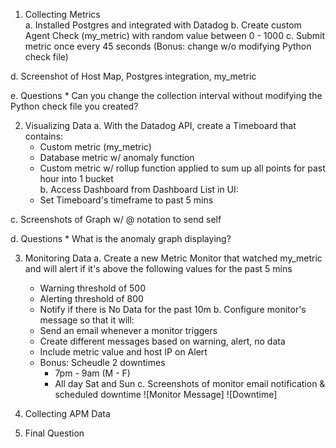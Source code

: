 1. Collecting Metrics  
  a. Installed Postgres and integrated with Datadog
  b. Create custom Agent Check (my_metric) with random value between 0 - 1000
  c. Submit metric once every 45 seconds (Bonus: change w/o modifying Python check file)

  d. Screenshot of Host Map, Postgres integration, my_metric 

  e. Questions
      * Can you change the collection interval without modifying the Python check file you created?
  

2. Visualizing Data
  a. With the Datadog API, create a Timeboard that contains:
      * Custom metric (my_metric)  
      * Database metric w/ anomaly function  
      * Custom metric w/ rollup function applied to sum up all points for past hour into 1 bucket  
  b. Access Dashboard from Dashboard List in UI:
      * Set Timeboard's timeframe to past 5 mins

  c. Screenshots of Graph w/ @ notation to send self

  d. Questions
      * What is the anomaly graph displaying?

3. Monitoring Data
  a. Create a new Metric Monitor that watched my_metric and will alert if it's above the following values for the past 5 mins
      * Warning threshold of 500
      * Alerting threshold of 800
      * Notify if there is No Data for the past 10m
  b. Configure monitor's message so that it will:  
      * Send an email whenever a monitor triggers
      * Create different messages based on warning, alert, no data
      * Include metric value and host IP on Alert
      * Bonus: Scheudle 2 downtimes  
          - 7pm - 9am (M - F)  
          - All day Sat and Sun
  c. Screenshots of monitor email notification & scheduled downtime
    ![Monitor Message]
    ![Downtime]


4. Collecting APM Data

5. Final Question
